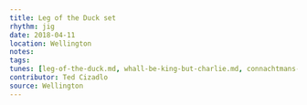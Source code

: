 ```yaml
---
title: Leg of the Duck set
rhythm: jig
date: 2018-04-11
location: Wellington
notes:
tags:
tunes: [leg-of-the-duck.md, whall-be-king-but-charlie.md, connachtmans-rambles.md]
contributor: Ted Cizadlo
source: Wellington
---
```

